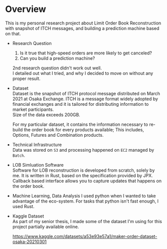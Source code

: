 # Overview 
This is my personal research project about Limit Order Book Reconstruction with snapshot of ITCH messages, and building a prediction machine based on that. 

- Research Question  
  1. Is it true that high-speed orders are more likely to get canceled?
  2. Can you build a prediction machine?

  2nd research question didn't work out well.   
  I detailed out what I tried, and why I decided to move on without any proper result.

- Dataset  
  Dataset is the snapshot of ITCH protocol message distributed on March 2021 at Osaka Exchange.
  ITCH is a message format widely adopted by financial exchanges and it is tailored for distributing information to market participants.  
  Size of the data exceeds 200GB.  

  For my particular dataset, it contains the information necessary to re-build the order book for every products available;
  This includes, Options, Futures and Combination products.  

- Technical Infrastructure  
  Data was stored on `S3` and processing happened on `EC2` managed by `Batch`.

- LOB Simluation Software   
  Software for LOB reconstruction is developed from scratch, solely by me. It is written in Rust, based on the specification provided by JPX.   
  Callback based interface allows you to capture updates that happens on the order book.

- Machine Learning, Data Analysis
  I used python when I wanted to take advantage of the eco-system.
  For tasks that python isn't fast enough, I used Rust.

- Kaggle Dataset  
  As part of my senior thesis, I made some of the dataset I'm using for this project partially available online.

  https://www.kaggle.com/datasets/a53e93e57a1/maker-order-dataset-osaka-20210301
